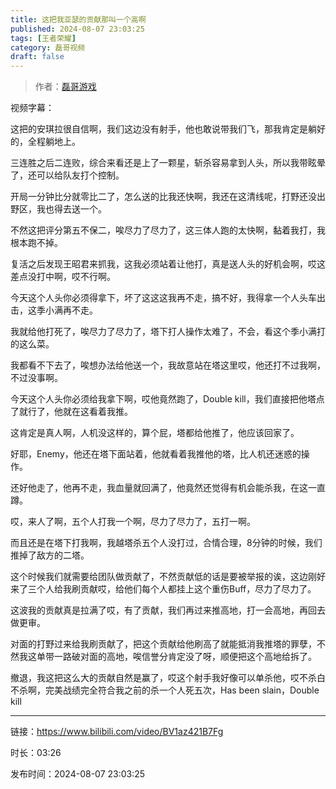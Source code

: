 ```yaml
---
title: 这把我亚瑟的贡献那叫一个高啊
published: 2024-08-07 23:03:25
tags: [王者荣耀]
category: 磊哥视频
draft: false
---
```



> 作者：[磊哥游戏](https://space.bilibili.com/268941858?spm_id_from=333.788.upinfo.head.click)

视频字幕：

这把的安琪拉很自信啊，我们这边没有射手，他也敢说带我们飞，那我肯定是躺好的，全程躺地上。

三连胜之后二连败，综合来看还是上了一颗星，斩杀容易拿到人头，所以我带眩晕了，还可以给队友打个控制。

开局一分钟比分就零比二了，怎么送的比我还快啊，我还在这清线呢，打野还没出野区，我也得去送一个。

不然这把评分第五不保二，唉尽力了尽力了，这三体人跑的太快啊，黏着我打，我根本跑不掉。

复活之后发现王昭君来抓我，这我必须站着让他打，真是送人头的好机会啊，哎这差点没打中啊，哎不行啊。

今天这个人头你必须得拿下，坏了这这这我再不走，搞不好，我得拿一个人头车出击，这季小满再不走。

我就给他打死了，唉尽力了尽力了，塔下打人操作太难了，不会，看这个季小满打的这么菜。

我都看不下去了，唉想办法给他送一个，我故意站在塔这里哎，他还打不过我啊，不过没事啊。

今天这个人头你必须给我拿下啊，哎他竟然跑了，Double kill，我们直接把他塔点了就行了，他就在这看着我推。

这肯定是真人啊，人机没这样的，算个屁，塔都给他推了，他应该回家了。

好耶，Enemy，他还在塔下面站着，他就看着我推他的塔，比人机还迷惑的操作。

还好他走了，他再不走，我血量就回满了，他竟然还觉得有机会能杀我，在这一直蹲。

哎，来人了啊，五个人打我一个啊，尽力了尽力了，五打一啊。

而且还是在塔下打我啊，我越塔杀五个人没打过，合情合理，8分钟的时候，我们推掉了敌方的二塔。

这个时候我们就需要给团队做贡献了，不然贡献低的话是要被举报的诶，这边刚好来了三个人给我刷贡献哎，给他们每个人都挂上这个重伤Buff，尽力了尽力了。

这波我的贡献真是拉满了哎，有了贡献，我们再过来推高地，打一会高地，再回去做更审。

对面的打野过来给我刷贡献了，把这个贡献给他刷高了就能抵消我推塔的罪孽，不然我这单带一路破对面的高地，唉信誉分肯定没了呀，顺便把这个高地给拆了。

撤退，我这把这么大的贡献自然是赢了，哎这个射手我好像可以单杀他，哎不杀白不杀啊，完美战绩完全符合我之前的杀一个人死五次，Has been slain，Double kill

---

链接：https://www.bilibili.com/video/BV1az421B7Fg

时长：03:26

发布时间：2024-08-07 23:03:25
